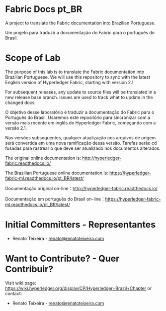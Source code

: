 # Fabric Docs pt_BR

A project to translate the Fabric documentation into Brazilian Portuguese.

Um projeto para traduzir a documentação do Fabric para o português do Brasil.

# Scope of Lab

The purpose of this lab is to translate the Fabric documentation into Brazilian Portuguese. We will use this repository to sync with the latest English version of Hyperledger Fabric, starting with version 2.1.

For subsequent releases, any update to source files will be translated in a new release base branch. Issues are used to track what to update in the changed docs.

O objetivo desse laboratório é traduzir a documentação do Fabric para o Português do Brasil. Usaremos este repositório para sincronizar com a versão mais recente em inglês do Hyperledger Fabric, começando com a versão 2.1.

Nas versões subsequentes, qualquer atualização nos arquivos de origem será convertida em uma nova ramificação dessa versão. Tarefas serão cd fusadas para rastrear o que deve ser atualizado nos documentos alterados.

The original online documentation is: http://hyperledger-fabric.readthedocs.io/

The Brazilian Portuguese online documentation is: https://hyperledger-fabric-ml.readthedocs.io/pt_BR/latest/

Documentação original on-line：http://hyperledger-fabric.readthedocs.io/

Documentação em português do Brasil on-line：https://hyperledger-fabric-ml.readthedocs.io/pt_BR/latest/

# Initial Committers - Representantes

* Renato Teixeira - renato@renatoteixeira.com

# Want to Contribute? - Quer Contribuir?

Visit wiki page: https://wiki.hyperledger.org/display/CP/Hyperledger+Brazil+Chapter
or contact:

* Renato Teixeira - renato@renatoteixeira.com